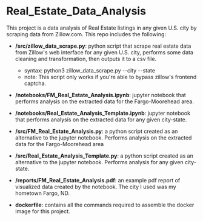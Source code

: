 # Real_Estate_Data_Analysis
This project is a data analysis of Real Estate listings in any given U.S. city by scraping data from Zillow.com. This repo includes the following:

- **/src/zillow_data_scrape.py**: python script that scrape real estate data from Zillow's web interface for any given U.S. city, performs some data cleaning and transformation, then outputs it to a csv file.
  - syntax: python3 zillow_data_scrape.py --city <city> --state <state>
  - note: This script only works if you're able to bypass zillow's frontend captcha.

- **/notebooks/FM_Real_Estate_Analysis.ipynb**: jupyter notebook that performs analysis on the extracted data for the Fargo-Moorehead area.

- **/notebooks/Real_Estate_Analysis_Template.ipynb**: jupyter notebook that performs analysis on the extracted data for any given city-state.

- **/src/FM_Real_Estate_Analysis.py**: a python script created as an alternative to the jupyter notebook. Performs analysis on the extracted data for the Fargo-Moorehead area

- **/src/Real_Estate_Analysis_Template.py**: a python script created as an alternative to the jupyter notebook. Performs analysis for any given city-state.

- **/reports/FM_Real_Estate_Analysis.pdf**: an example pdf report of visualized data created by the notebook. The city I used was my hometown Fargo, ND.

- **dockerfile**: contains all the commands required to assemble the docker image for this project.

